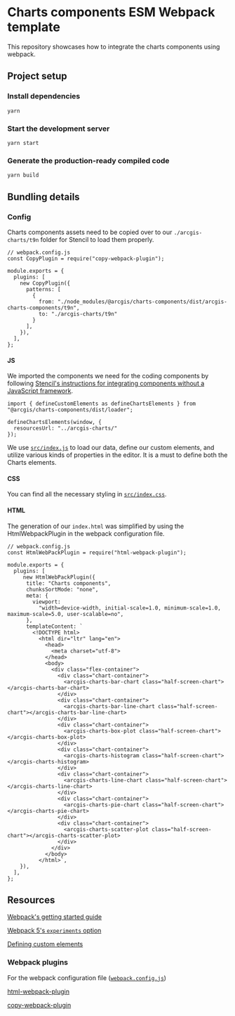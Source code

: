 # Charts components ESM Webpack template

This repository showcases how to integrate the charts components using webpack.

## Project setup

### Install dependencies

```
yarn
```

### Start the development server

```
yarn start
```

### Generate the production-ready compiled code

```
yarn build
```

## Bundling details

### Config

Charts components assets need to be copied over to our `./arcgis-charts/t9n` folder for Stencil to load them properly.

```
// webpack.config.js
const CopyPlugin = require("copy-webpack-plugin");

module.exports = {
  plugins: [
    new CopyPlugin({
      patterns: [
        {
          from: "./node_modules/@arcgis/charts-components/dist/arcgis-charts-components/t9n",
          to: "./arcgis-charts/t9n"
        }
      ],
    }),
  ],
};
```

#### JS

We imported the components we need for the coding components by following [Stencil's instructions for integrating components without a JavaScript framework](https://stenciljs.com/docs/javascript).

```
import { defineCustomElements as defineChartsElements } from "@arcgis/charts-components/dist/loader";

defineChartsElements(window, {
  resourcesUrl: "../arcgis-charts/"
});
```

We use [`src/index.js`](./src/index.js) to load our data, define our custom elements, and utilize various kinds of properties in the editor. It is a must to define both the Charts elements.

#### CSS

You can find all the necessary styling in [`src/index.css`](./src/index.css). 

#### HTML

The generation of our `index.html` was simplified by using the HtmlWebpackPlugin in the webpack configuration file.

```
// webpack.config.js
const HtmlWebPackPlugin = require("html-webpack-plugin");

module.exports = {
  plugins: [
     new HtmlWebPackPlugin({
      title: "Charts components",
      chunksSortMode: "none",
      meta: {
        viewport:
          "width=device-width, initial-scale=1.0, minimum-scale=1.0, maximum-scale=5.0, user-scalable=no",
      },
      templateContent: `
        <!DOCTYPE html>
          <html dir="ltr" lang="en">
            <head>
              <meta charset="utf-8">
            </head>
            <body>
              <div class="flex-container">
                <div class="chart-container">
                  <arcgis-charts-bar-chart class="half-screen-chart"></arcgis-charts-bar-chart>
                </div>
                <div class="chart-container">
                  <arcgis-charts-bar-line-chart class="half-screen-chart"></arcgis-charts-bar-line-chart>
                </div>
                <div class="chart-container">
                  <arcgis-charts-box-plot class="half-screen-chart"></arcgis-charts-box-plot>
                </div>
                <div class="chart-container">
                  <arcgis-charts-histogram class="half-screen-chart"></arcgis-charts-histogram>
                </div>
                <div class="chart-container">
                  <arcgis-charts-line-chart class="half-screen-chart"></arcgis-charts-line-chart>
                </div>
                <div class="chart-container">
                  <arcgis-charts-pie-chart class="half-screen-chart"></arcgis-charts-pie-chart>
                </div>
                <div class="chart-container">
                  <arcgis-charts-scatter-plot class="half-screen-chart"></arcgis-charts-scatter-plot>
                </div>
              </div>
            </body>
          </html>`,
    }),
  ],
};
```

## Resources

[Webpack's getting started guide](https://webpack.js.org/guides/getting-started/)

[Webpack 5's `experiments` option](https://webpack.js.org/configuration/experiments/)

[Defining custom elements](https://stenciljs.com/docs/custom-elements-bundle)

### Webpack plugins

For the webpack configuration file ([`webpack.config.js`](webpack.config.js))

[html-webpack-plugin](https://webpack.js.org/plugins/html-webpack-plugin/)

[copy-webpack-plugin](https://webpack.js.org/plugins/copy-webpack-plugin/)